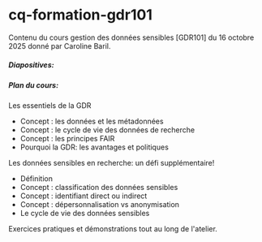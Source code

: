 # **cq-formation-gdr101**



Contenu du cours gestion des données sensibles \[GDR101] du 16 octobre 2025 donné par Caroline Baril.



##### **Diapositives:**





##### **Plan du cours:**



Les essentiels de la GDR

* Concept : les données et les métadonnées
* Concept : le cycle de vie des données de recherche
* Concept : les principes FAIR
* Pourquoi la GDR: les avantages et politiques



Les données sensibles en recherche: un défi supplémentaire!

* Définition
* Concept : classification des données sensibles
* Concept : identifiant direct ou indirect
* Concept : dépersonnalisation vs anonymisation
* Le cycle de vie des données sensibles



Exercices pratiques et démonstrations tout au long de l'atelier.

